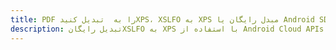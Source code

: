 ---title: PDF را به  تبدیل کنیدXPS، XSLFO به XPS مبدل رایگان یا Android SDKdescription: تبدیل رایگانXSLFO به XPS با استفاده از Android Cloud APIs & SDK همچنین اسناد PDF را در Cloud ایجاد، ویرایش و رندر کنید.---